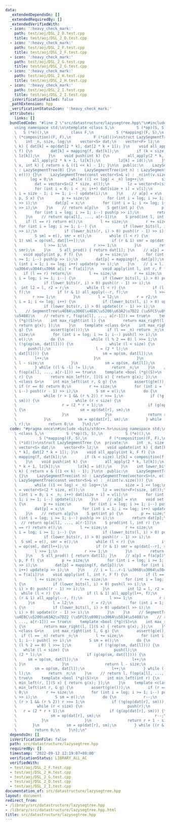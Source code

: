 ```yaml
---
data:
  _extendedDependsOn: []
  _extendedRequiredBy: []
  _extendedVerifiedWith:
  - icon: ':heavy_check_mark:'
    path: test/aoj/DSL_2_D.test.cpp
    title: test/aoj/DSL_2_D.test.cpp
  - icon: ':heavy_check_mark:'
    path: test/aoj/DSL_2_F.test.cpp
    title: test/aoj/DSL_2_F.test.cpp
  - icon: ':heavy_check_mark:'
    path: test/aoj/DSL_2_G.test.cpp
    title: test/aoj/DSL_2_G.test.cpp
  - icon: ':heavy_check_mark:'
    path: test/aoj/DSL_2_H.test.cpp
    title: test/aoj/DSL_2_H.test.cpp
  - icon: ':heavy_check_mark:'
    path: test/aoj/DSL_2_I.test.cpp
    title: test/aoj/DSL_2_I.test.cpp
  _isVerificationFailed: false
  _pathExtension: hpp
  _verificationStatusIcon: ':heavy_check_mark:'
  attributes:
    links: []
  bundledCode: "#line 2 \"src/datastructure/lazysegtree.hpp\"\n#include <bits/stdc++.h>\n\
    using namespace std;\n\ntemplate <class S,\n          S (*op)(S, S),\n       \
    \   S (*e)(),\n          class F,\n          S (*mapping)(F, S),\n          F\
    \ (*composition)(F, F),\n          F (*id)()>\nstruct LazySegmentTree {\n  private:\n\
    \    int _n, size, log;\n    vector<S> dat;\n    vector<F> lz;\n    void update(int\
    \ k) { dat[k] = op(dat[2 * k], dat[2 * k + 1]); }\n    void all_apply(int k, F\
    \ f) {\n        dat[k] = mapping(f, dat[k]);\n        if (k < size) lz[k] = composition(f,\
    \ lz[k]);\n    }\n    void push(int k) {\n        all_apply(2 * k, lz[k]);\n \
    \       all_apply(2 * k + 1, lz[k]);\n        lz[k] = id();\n    }\n    int lower_bits(int\
    \ x, int k) { return x & ((1 << k) - 1); }\n\n  public:\n    LazySegmentTree()\
    \ : LazySegmentTree(0) {}\n    LazySegmentTree(int n) : LazySegmentTree(vector<S>(n,\
    \ e())) {}\n    LazySegmentTree(const vector<S>& v) : _n(int(v.size())) {\n  \
    \      log = 0;\n        while ((1 << log) < _n) log++;\n        size = 1 << log;\n\
    \        dat = vector<S>(2 * size, e());\n        lz = vector<F>(size, id());\n\
    \        for (int i = 0; i < _n; i++) dat[size + i] = v[i];\n        for (int\
    \ i = size - 1; i >= 1; i--) update(i);\n    }\n    // a[p] = x\n    void set(int\
    \ p, S x) {\n        p += size;\n        for (int i = log; i >= 1; i--) push(p\
    \ >> i);\n        dat[p] = x;\n        for (int i = 1; i <= log; i++) update(p\
    \ >> i);\n    }\n    // return a[p]\n    S get(int p) {\n        p += size;\n\
    \        for (int i = log; i >= 1; i--) push(p >> i);\n        return dat[p];\n\
    \    }\n    // return op(a[l], ..., a[r-1])\n    S prod(int l, int r) {\n    \
    \    if (l == r) return e();\n        l += size;\n        r += size;\n       \
    \ for (int i = log; i >= 1; i--) {\n            if (lower_bits(l, i) > 0) push(l\
    \ >> i);\n            if (lower_bits(r, i) > 0) push((r - 1) >> i);\n        }\n\
    \        S sml = e(), smr = e();\n        while (l < r) {\n            if (l &\
    \ 1) sml = op(sml, dat[l++]);\n            if (r & 1) smr = op(dat[--r], smr);\n\
    \            l >>= 1;\n            r >>= 1;\n        }\n        return op(sml,\
    \ smr);\n    }\n    S all_prod() { return dat[1]; }\n    // a[p] = f(a[p])\n \
    \   void apply(int p, F f) {\n        p += size;\n        for (int i = log; i\
    \ >= 1; i--) push(p >> i);\n        dat[p] = mapping(f, dat[p]);\n        for\
    \ (int i = 1; i <= log; i++) update(p >> i);\n    }\n    // i = l...r-1 \u306B\
    \u3064\u3044\u3066 a[i] = f(a[i])\n    void apply(int l, int r, F f) {\n     \
    \   if (l == r) return;\n        l += size;\n        r += size;\n        for (int\
    \ i = log; i >= 1; i--) {\n            if (lower_bits(l, i) > 0) push(l >> i);\n\
    \            if (lower_bits(r, i) > 0) push((r - 1) >> i);\n        }\n      \
    \  int l2 = l, r2 = r;\n        while (l < r) {\n            if (l & 1) all_apply(l++,\
    \ f);\n            if (r & 1) all_apply(--r, f);\n            l >>= 1;\n     \
    \       r >>= 1;\n        }\n        l = l2;\n        r = r2;\n        for (int\
    \ i = 1; i <= log; i++) {\n            if (lower_bits(l, i) > 0) update(l >> i);\n\
    \            if (lower_bits(r, i) > 0) update((r - 1) >> i);\n        }\n    }\n\
    \    // SegmentTree\u4E0A\u306E\u4E8C\u5206\u63A2\u7D22 (\u5FC5\u8981\u306A\u5834\
    \u5408)\n    // return r, f(op(a[l], ..., a[r-1])) == true\n    template <bool\
    \ (*g)(S)>\n    int max_right(int l) {\n        return max_right(l, [](S x) {\
    \ return g(x); });\n    }\n    template <class G>\n    int max_right(int l, G\
    \ g) {\n        assert(g(e()));\n        if (l == _n) return _n;\n        l +=\
    \ size;\n        for (int i = log; i >= 1; i--) push(l >> i);\n        S sm =\
    \ e();\n        do {\n            while (l % 2 == 0) l >>= 1;\n            if\
    \ (!g(op(sm, dat[l]))) {\n                while (l < size) {\n               \
    \     push(l);\n                    l = (2 * l);\n                    if (g(op(sm,\
    \ dat[l]))) {\n                        sm = op(sm, dat[l]);\n                \
    \        l++;\n                    }\n                }\n                return\
    \ l - size;\n            }\n            sm = op(sm, dat[l]);\n            l++;\n\
    \        } while ((l & -l) != l);\n        return _n;\n    }\n    // return l,\
    \ f(op(a[l], ..., a[r-1])) == true\n    template <bool (*g)(S)>\n    int min_left(int\
    \ r) {\n        return min_left(r, [](S x) { return g(x); });\n    }\n    template\
    \ <class G>\n    int min_left(int r, G g) {\n        assert(g(e()));\n       \
    \ if (r == 0) return 0;\n        r += size;\n        for (int i = log; i >= 1;\
    \ i--) push((r - 1) >> i);\n        S sm = e();\n        do {\n            r--;\n\
    \            while (r > 1 && (r % 2)) r >>= 1;\n            if (!g(op(dat[r],\
    \ sm))) {\n                while (r < size) {\n                    push(r);\n\
    \                    r = (2 * r + 1);\n                    if (g(op(dat[r], sm)))\
    \ {\n                        sm = op(dat[r], sm);\n                        r--;\n\
    \                    }\n                }\n                return r + 1 - size;\n\
    \            }\n            sm = op(dat[r], sm);\n        } while ((r & -r) !=\
    \ r);\n        return 0;\n    }\n};\n"
  code: "#pragma once\n#include <bits/stdc++.h>\nusing namespace std;\n\ntemplate\
    \ <class S,\n          S (*op)(S, S),\n          S (*e)(),\n          class F,\n\
    \          S (*mapping)(F, S),\n          F (*composition)(F, F),\n          F\
    \ (*id)()>\nstruct LazySegmentTree {\n  private:\n    int _n, size, log;\n   \
    \ vector<S> dat;\n    vector<F> lz;\n    void update(int k) { dat[k] = op(dat[2\
    \ * k], dat[2 * k + 1]); }\n    void all_apply(int k, F f) {\n        dat[k] =\
    \ mapping(f, dat[k]);\n        if (k < size) lz[k] = composition(f, lz[k]);\n\
    \    }\n    void push(int k) {\n        all_apply(2 * k, lz[k]);\n        all_apply(2\
    \ * k + 1, lz[k]);\n        lz[k] = id();\n    }\n    int lower_bits(int x, int\
    \ k) { return x & ((1 << k) - 1); }\n\n  public:\n    LazySegmentTree() : LazySegmentTree(0)\
    \ {}\n    LazySegmentTree(int n) : LazySegmentTree(vector<S>(n, e())) {}\n   \
    \ LazySegmentTree(const vector<S>& v) : _n(int(v.size())) {\n        log = 0;\n\
    \        while ((1 << log) < _n) log++;\n        size = 1 << log;\n        dat\
    \ = vector<S>(2 * size, e());\n        lz = vector<F>(size, id());\n        for\
    \ (int i = 0; i < _n; i++) dat[size + i] = v[i];\n        for (int i = size -\
    \ 1; i >= 1; i--) update(i);\n    }\n    // a[p] = x\n    void set(int p, S x)\
    \ {\n        p += size;\n        for (int i = log; i >= 1; i--) push(p >> i);\n\
    \        dat[p] = x;\n        for (int i = 1; i <= log; i++) update(p >> i);\n\
    \    }\n    // return a[p]\n    S get(int p) {\n        p += size;\n        for\
    \ (int i = log; i >= 1; i--) push(p >> i);\n        return dat[p];\n    }\n  \
    \  // return op(a[l], ..., a[r-1])\n    S prod(int l, int r) {\n        if (l\
    \ == r) return e();\n        l += size;\n        r += size;\n        for (int\
    \ i = log; i >= 1; i--) {\n            if (lower_bits(l, i) > 0) push(l >> i);\n\
    \            if (lower_bits(r, i) > 0) push((r - 1) >> i);\n        }\n      \
    \  S sml = e(), smr = e();\n        while (l < r) {\n            if (l & 1) sml\
    \ = op(sml, dat[l++]);\n            if (r & 1) smr = op(dat[--r], smr);\n    \
    \        l >>= 1;\n            r >>= 1;\n        }\n        return op(sml, smr);\n\
    \    }\n    S all_prod() { return dat[1]; }\n    // a[p] = f(a[p])\n    void apply(int\
    \ p, F f) {\n        p += size;\n        for (int i = log; i >= 1; i--) push(p\
    \ >> i);\n        dat[p] = mapping(f, dat[p]);\n        for (int i = 1; i <= log;\
    \ i++) update(p >> i);\n    }\n    // i = l...r-1 \u306B\u3064\u3044\u3066 a[i]\
    \ = f(a[i])\n    void apply(int l, int r, F f) {\n        if (l == r) return;\n\
    \        l += size;\n        r += size;\n        for (int i = log; i >= 1; i--)\
    \ {\n            if (lower_bits(l, i) > 0) push(l >> i);\n            if (lower_bits(r,\
    \ i) > 0) push((r - 1) >> i);\n        }\n        int l2 = l, r2 = r;\n      \
    \  while (l < r) {\n            if (l & 1) all_apply(l++, f);\n            if\
    \ (r & 1) all_apply(--r, f);\n            l >>= 1;\n            r >>= 1;\n   \
    \     }\n        l = l2;\n        r = r2;\n        for (int i = 1; i <= log; i++)\
    \ {\n            if (lower_bits(l, i) > 0) update(l >> i);\n            if (lower_bits(r,\
    \ i) > 0) update((r - 1) >> i);\n        }\n    }\n    // SegmentTree\u4E0A\u306E\
    \u4E8C\u5206\u63A2\u7D22 (\u5FC5\u8981\u306A\u5834\u5408)\n    // return r, f(op(a[l],\
    \ ..., a[r-1])) == true\n    template <bool (*g)(S)>\n    int max_right(int l)\
    \ {\n        return max_right(l, [](S x) { return g(x); });\n    }\n    template\
    \ <class G>\n    int max_right(int l, G g) {\n        assert(g(e()));\n      \
    \  if (l == _n) return _n;\n        l += size;\n        for (int i = log; i >=\
    \ 1; i--) push(l >> i);\n        S sm = e();\n        do {\n            while\
    \ (l % 2 == 0) l >>= 1;\n            if (!g(op(sm, dat[l]))) {\n             \
    \   while (l < size) {\n                    push(l);\n                    l =\
    \ (2 * l);\n                    if (g(op(sm, dat[l]))) {\n                   \
    \     sm = op(sm, dat[l]);\n                        l++;\n                   \
    \ }\n                }\n                return l - size;\n            }\n    \
    \        sm = op(sm, dat[l]);\n            l++;\n        } while ((l & -l) !=\
    \ l);\n        return _n;\n    }\n    // return l, f(op(a[l], ..., a[r-1])) ==\
    \ true\n    template <bool (*g)(S)>\n    int min_left(int r) {\n        return\
    \ min_left(r, [](S x) { return g(x); });\n    }\n    template <class G>\n    int\
    \ min_left(int r, G g) {\n        assert(g(e()));\n        if (r == 0) return\
    \ 0;\n        r += size;\n        for (int i = log; i >= 1; i--) push((r - 1)\
    \ >> i);\n        S sm = e();\n        do {\n            r--;\n            while\
    \ (r > 1 && (r % 2)) r >>= 1;\n            if (!g(op(dat[r], sm))) {\n       \
    \         while (r < size) {\n                    push(r);\n                 \
    \   r = (2 * r + 1);\n                    if (g(op(dat[r], sm))) {\n         \
    \               sm = op(dat[r], sm);\n                        r--;\n         \
    \           }\n                }\n                return r + 1 - size;\n     \
    \       }\n            sm = op(dat[r], sm);\n        } while ((r & -r) != r);\n\
    \        return 0;\n    }\n};\n"
  dependsOn: []
  isVerificationFile: false
  path: src/datastructure/lazysegtree.hpp
  requiredBy: []
  timestamp: '2022-09-12 12:19:07+09:00'
  verificationStatus: LIBRARY_ALL_AC
  verifiedWith:
  - test/aoj/DSL_2_F.test.cpp
  - test/aoj/DSL_2_H.test.cpp
  - test/aoj/DSL_2_G.test.cpp
  - test/aoj/DSL_2_D.test.cpp
  - test/aoj/DSL_2_I.test.cpp
documentation_of: src/datastructure/lazysegtree.hpp
layout: document
redirect_from:
- /library/src/datastructure/lazysegtree.hpp
- /library/src/datastructure/lazysegtree.hpp.html
title: src/datastructure/lazysegtree.hpp
---
```

